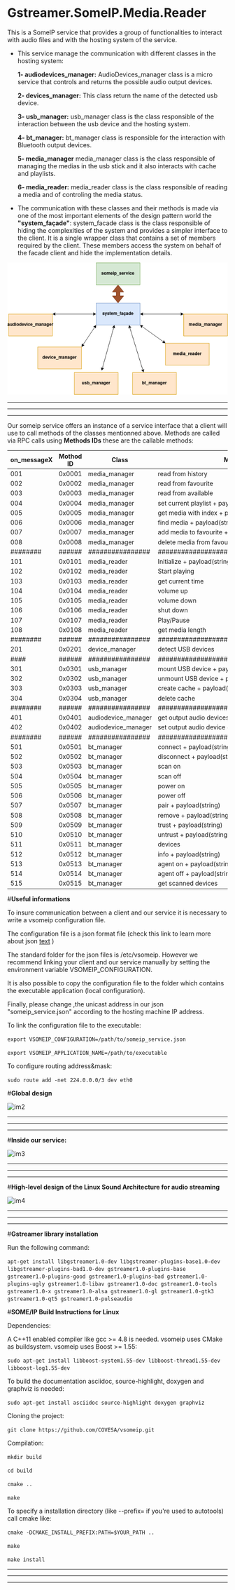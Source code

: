 # Gstreamer.SomeIP.Media.Reader

This is a SomeIP service that provides a group of functionalities to interact with audio files and with the hosting system of the service.

 - This service manage the communication with different classes in the hosting system:

    **1- audiodevices_manager:**
        AudioDevices_manager class is a micro service that controls and returns 
        the possible audio output devices.

    **2- devices_manager:**
        This class return the name of the detected usb device.

    **3- usb_manager:**
        usb_manager class is the class responsible of the interaction between the
        usb device and the hosting system.

    **4- bt_manager:**
        bt_manager class is responsible for the interaction with Bluetooth output devices.

    **5- media_manager**
        media_manager class is the class responsible of managing the medias in
        the usb stick and it also interacts with cache and playlists.

    **6- media_reader:**
        media_reader class is the class responsible of reading a media and of controling 
        the media status.

- The communication with these classes and their methods is made via one of the most important elements of the design pattern world the **"system_façade"**: system_facade class is the class responsible of hiding the complexities of the system and provides a simpler interface to the client. It is a single wrapper class that contains a set of members required by the client. These members access the system on behalf of the facade client and hide the implementation details. 

![im1](images/im1.png) 
***************************************************************************************************************************************
***************************************************************************************************************************************
***************************************************************************************************************************************

Our someip service offers an instance of a service interface that a client will use to call methods of the classes mentionned above.
Methods are called via RPC calls using **Methods IDs** these are the callable methods:

| on_messageX    |  Mothod ID  |  Class   |   Method  |
| ------    | ------    | ------    | ------    |
| 001  | 0x0001  | media_manager  | read from history |
| 002  | 0x0002  | media_manager  | read from favourite |
| 003  | 0x0003  | media_manager  | read from available |
| 004  | 0x0004  | media_manager  | set current playlist + payload(int) |
| 005  | 0x0005  | media_manager  | get media with index + payload(int) |
| 006  | 0x0006  | media_manager  | find media + payload(string) |
| 007  | 0x0007  | media_manager  | add media to favourite + payload(string) |
| 008  | 0x0008  | media_manager  | delete media from favourite(string) |
| ########  | ######  | ################  | ########################################|
| 101  | 0x0101  | media_reader  | Initialize + payload(string) |
| 102  | 0x0102  | media_reader  | Start playing |
| 103  | 0x0103  | media_reader  | get current time |
| 104  | 0x0104  | media_reader  | volume up |
| 105  | 0x0105  | media_reader  | volume down |
| 106  | 0x0106  | media_reader  | shut down |
| 107  | 0x0107  | media_reader  | Play/Pause |
| 108  | 0x0108  | media_reader  | get media length |
| ########  | ######  | ################  | ########################################|
| 201  | 0x0201  | device_manager  | detect USB devices |
| ####  | ######  | ################  | ########################################|
| 301  | 0x0301  | usb_manager  | mount USB device + payload(string) |
| 302  | 0x0302  | usb_manager  | unmount USB device + payload(string) |
| 303  | 0x0303  | usb_manager  | create cache + payload(string) |
| 304  | 0x0304  | usb_manager  | delete cache |
| ########  | ######  | ################  | ########################################|
| 401  | 0x0401  | audiodevice_manager  | get output audio devices |
| 402  | 0x0402  | audiodevice_manager  | set output audio device + payload(string) |
| ########  | ######  | ################  | ########################################|
| 501  | 0x0501  | bt_manager  | connect + payload(string) |
| 502  | 0x0502  | bt_manager  | disconnect + payload(string) |
| 503  | 0x0503  | bt_manager  | scan on  |
| 504  | 0x0504  | bt_manager  | scan off  |
| 505  | 0x0505  | bt_manager  | power on  |
| 506  | 0x0506  | bt_manager  | power off  |
| 507  | 0x0507  | bt_manager  | pair + payload(string) |
| 508  | 0x0508  | bt_manager  | remove + payload(string) |
| 509  | 0x0509  | bt_manager  | trust + payload(string) |
| 510  | 0x0510  | bt_manager  | untrust + payload(string) |
| 511  | 0x0511  | bt_manager  | devices  |
| 512  | 0x0512  | bt_manager  | info + payload(string) |
| 513  | 0x0513  | bt_manager  | agent on + payload(string) |
| 514  | 0x0514  | bt_manager  | agent off + payload(string) |
| 515  | 0x0515  | bt_manager  | get scanned devices  |

#**Useful informations**

To insure communication between a client and our service it is necessary to write a vsomeip configuration file.

The configuration file is a json format file (check this link to learn more about json [text](http://www.json.org/) )

The standard folder for the json files is /etc/vsomeip. However we recommend linking your client and our service manually by setting the environment variable VSOMEIP_CONFIGURATION.

It is also possible to copy the configuration file to the folder which contains the executable application (local configuration).

Finally, please change ,the unicast address in our json "someip_service.json" according to the hosting machine IP address.

To link the configuration file to the executable:

```export VSOMEIP_CONFIGURATION=/path/to/someip_service.json```

```export VSOMEIP_APPLICATION_NAME=/path/to/executable```

To configure routing address&mask:

```sudo route add -net 224.0.0.0/3 dev eth0```

#**Global design**

![im2](images/im2.png) 

***************************************************************************************************************************************
***************************************************************************************************************************************
***************************************************************************************************************************************

#**Inside our service:**

![im3](images/im03.png) 

***************************************************************************************************************************************
***************************************************************************************************************************************
***************************************************************************************************************************************

#**High-level design of the Linux Sound Architecture for audio streaming**


![im4](images/im4.png) 

***************************************************************************************************************************************
***************************************************************************************************************************************
***************************************************************************************************************************************
#**Gstreamer library installation**

Run the following command:

```apt-get install libgstreamer1.0-dev libgstreamer-plugins-base1.0-dev libgstreamer-plugins-bad1.0-dev gstreamer1.0-plugins-base gstreamer1.0-plugins-good gstreamer1.0-plugins-bad gstreamer1.0-plugins-ugly gstreamer1.0-libav gstreamer1.0-doc gstreamer1.0-tools gstreamer1.0-x gstreamer1.0-alsa gstreamer1.0-gl gstreamer1.0-gtk3 gstreamer1.0-qt5 gstreamer1.0-pulseaudio```


#**SOME/IP Build Instructions for Linux**

Dependencies:

A C++11 enabled compiler like gcc >= 4.8 is needed.
vsomeip uses CMake as buildsystem.
vsomeip uses Boost >= 1.55:

```sudo apt-get install libboost-system1.55-dev libboost-thread1.55-dev libboost-log1.55-dev```

To build the documentation asciidoc, source-highlight, doxygen and graphviz is needed:

```sudo apt-get install asciidoc source-highlight doxygen graphviz```

Cloning the project:

```git clone https://github.com/COVESA/vsomeip.git```

Compilation:

```mkdir build```

```cd build```

```cmake ..```

```make```

To specify a installation directory (like --prefix= if you're used to autotools) call cmake like:

```cmake -DCMAKE_INSTALL_PREFIX:PATH=$YOUR_PATH ..```

```make```

```make install```


***************************************************************************************************************************************
***************************************************************************************************************************************
***************************************************************************************************************************************





